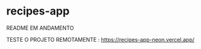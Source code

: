 # recipes-app

README EM ANDAMENTO

TESTE O PROJETO REMOTAMENTE : https://recipes-app-neon.vercel.app/
